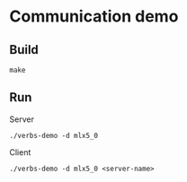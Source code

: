 # Communication demo

## Build

```
make
```

## Run

Server
```
./verbs-demo -d mlx5_0
```
Client
```
./verbs-demo -d mlx5_0 <server-name>
```
